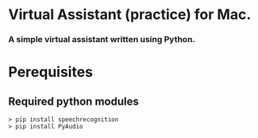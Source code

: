
# Virtual Assistant (practice) for Mac.

### A simple virtual assistant written using Python.
# Perequisites
## Required python modules
    > pip install speechrecognition
    > pip install PyAudio

